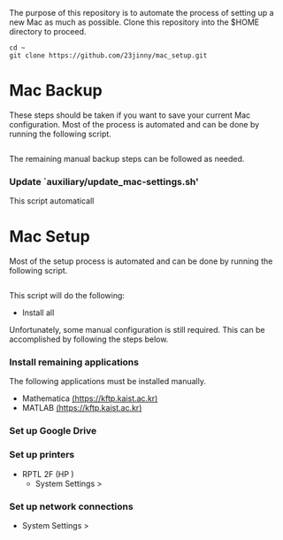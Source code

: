 The purpose of this repository is to automate the process of setting up a new Mac as much as possible. Clone this repository into the $HOME directory to proceed.

```
cd ~
git clone https://github.com/23jinny/mac_setup.git
```

# Mac Backup

These steps should be taken if you want to save your current Mac configuration. Most of the process is automated and can be done by running the following script.

```

```
The remaining manual backup steps can be followed as needed.

### Update `auxiliary/update_mac-settings.sh'

This script automaticall

# Mac Setup

Most of the setup process is automated and can be done by running the following script.

```
```

This script will do the following:
- Install all 

Unfortunately, some manual configuration is still required. This can be accomplished by following the steps below.

### Install remaining applications

The following applications must be installed manually.
- Mathematica [(https://kftp.kaist.ac.kr)](https://kftp.kaist.ac.kr)
- MATLAB [(https://kftp.kaist.ac.kr)](https://kftp.kaist.ac.kr)

### Set up Google Drive

### Set up printers

- RPTL 2F (HP )
  - System Settings > 

### Set up network connections

- System Settings > 
